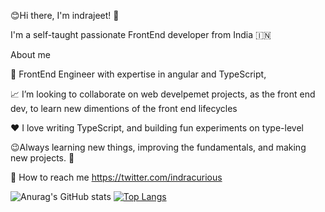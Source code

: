 

😊Hi there, I'm indrajeet! 👋<br>

I'm a self-taught passionate FrontEnd developer from India 🇮🇳

About me

💼 FrontEnd Engineer with expertise in angular and TypeScript,

📈 I’m looking to collaborate on web develpemet projects, as the front end dev, to learn new dimentions of the front end lifecycles

❤️ I love writing TypeScript, and building fun experiments on type-level

😉Always learning new things, improving the fundamentals, and making new projects. 🚀

💬 How to reach me https://twitter.com/indracurious

![Anurag's GitHub stats](https://github-readme-stats.vercel.app/api?username=indrajeetgiram&show_icons=true)
[![Top Langs](https://github-readme-stats.vercel.app/api/top-langs/?username=indrajeetgiram&layout=compact)](https://github.com/anuraghazra/github-readme-stats)

